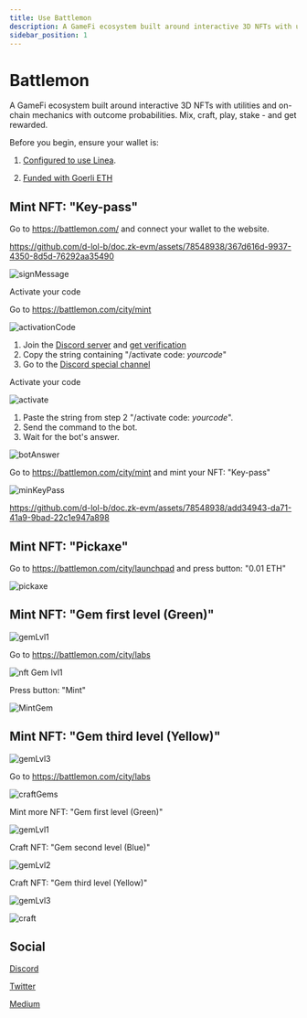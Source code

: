 ```yaml
---
title: Use Battlemon
description: A GameFi ecosystem built around interactive 3D NFTs with utilities and on-chain mechanics with outcome probabilities. Mix, craft, play, stake - and get rewarded.
sidebar_position: 1
---
```


# Battlemon

A GameFi ecosystem built around interactive 3D NFTs with utilities and on-chain mechanics with outcome probabilities. Mix, craft, play, stake - and get rewarded.

Before you begin, ensure your wallet is:

1. [Configured to use Linea](../set-up-your-wallet.md).

2. [Funded with Goerli ETH](../fund.md#get-test-eth-on-goerli)

## Mint NFT: "Key-pass"

Go to https://battlemon.com/ and connect your wallet to the website.

https://github.com/d-lol-b/doc.zk-evm/assets/78548938/367d616d-9937-4350-8d5d-76292aa35490

![signMessage](https://github.com/d-lol-b/doc.zk-evm/assets/78548938/69932c19-5a20-4340-bee4-17cb7709f4f3)

Activate your code

Go to https://battlemon.com/city/mint

![activationСode](https://github.com/d-lol-b/doc.zk-evm/assets/78548938/311f64ce-0105-4520-8878-4539c163065b)

 1. Join the [Discord server](https://discord.gg/battlemon) and [get verification](https://discordapp.com/channels/893433519110488064/1086617965279068311)
 2. Copy the string containing "/activate code: *yourcode*"
 3. Go to the [Discord special channel](https://discordapp.com/channels/893433519110488064/1116478869118144532)

 Activate your code  

![activate](https://github.com/d-lol-b/doc.zk-evm/assets/78548938/4a768a55-07e7-4088-ae10-29ebe2c90d63)
    
 1. Paste the  string from step 2 "/activate code: *yourcode*".
 2. Send the command to the bot.
 3. Wait for the bot's answer.

![botAnswer](https://github.com/d-lol-b/doc.zk-evm/assets/78548938/e5b05e78-1a47-4823-9e10-ef8fe3077c7f)

Go to https://battlemon.com/city/mint and mint your NFT: "Key-pass"

![minKeyPass](https://github.com/d-lol-b/doc.zk-evm/assets/78548938/75807067-1f64-4068-949e-b48c1711be9c)


https://github.com/d-lol-b/doc.zk-evm/assets/78548938/add34943-da71-41a9-9bad-22c1e947a898


## Mint NFT: "Pickaxe"

Go to https://battlemon.com/city/launchpad and press button: "0.01 ETH"

![pickaxe](https://github.com/d-lol-b/doc.zk-evm/assets/78548938/c686db79-5102-4441-8128-93efda3f2661)

## Mint NFT: "Gem first level (Green)"

![gemLvl1](https://github.com/d-lol-b/doc.zk-evm/assets/78548938/921196cf-fda0-4b21-8ee4-d670a5a5d078)

Go to https://battlemon.com/city/labs 

![nft Gem lvl1](https://github.com/d-lol-b/doc.zk-evm/assets/78548938/a7ad22ae-1587-4ae2-a568-21ca05caf607)

Press button: "Mint"


![MintGem](https://github.com/d-lol-b/doc.zk-evm/assets/78548938/40ddc7af-ffd4-414b-8b0c-b94184e9ebaa)



## Mint NFT: "Gem third level (Yellow)"

![gemLvl3](https://github.com/d-lol-b/doc.zk-evm/assets/78548938/512053f1-d628-4745-a5e5-fce51ef32a76)

Go to https://battlemon.com/city/labs 

![craftGems](https://github.com/d-lol-b/doc.zk-evm/assets/78548938/b6bc2402-993e-4c38-afa0-daff02b7ecb5)


Mint more NFT: "Gem first level (Green)"

![gemLvl1](https://github.com/d-lol-b/doc.zk-evm/assets/78548938/22fd83d1-5bd1-4f24-bf97-4d8d82d69548)


Craft NFT: "Gem second level (Blue)"

![gemLvl2](https://github.com/d-lol-b/doc.zk-evm/assets/78548938/3882e5ce-a230-4f5e-8e20-05000c8b0ed9)


Craft NFT: "Gem third level (Yellow)"

![gemLvl3](https://github.com/d-lol-b/doc.zk-evm/assets/78548938/da004793-2663-4e57-914d-80702e4ea4fa)


![craft](https://github.com/d-lol-b/doc.zk-evm/assets/78548938/0c9a0f87-dd96-49c6-8a3f-20c9929eb4d0)


## Social

[Discord](https://discord.gg/battlemon)

[Twitter](https://twitter.com/BATTLEM0N)

[Medium](https://medium.com/@Battlemon)
